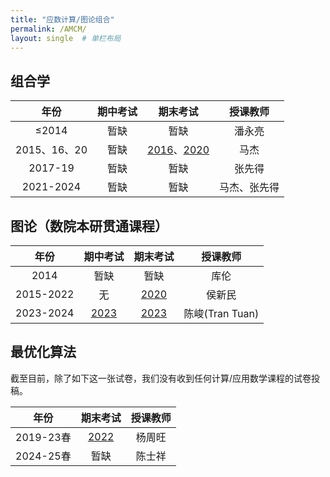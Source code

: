 ```yaml
---
title: "应数计算/图论组合"
permalink: /AMCM/
layout: single  # 单栏布局
---
```


## 组合学

|年份|期中考试|期末考试|授课教师|
|:----:|:------------:|:------------:|:------------:|
|≤2014| 暂缺 | 暂缺 | 潘永亮 |
|2015、16、20| 暂缺 | [2016](../USTC/2016combfinal.pdf)、[2020](../USTC/2020combfinal.pdf) | 马杰 |
|2017-19| 暂缺 | 暂缺 | 张先得 |
|2021-2024| 暂缺 | 暂缺 | 马杰、张先得 |


## 图论（数院本研贯通课程）

|年份|期中考试|期末考试|授课教师|
|:----:|:------------:|:------------:|:------------:|
|2014| 暂缺 | 暂缺 | 库伦 |
|2015-2022| 无 | [2020](../USTC/2020GTfinal.pdf) | 侯新民 |
|2023-2024| [2023](../USTC/2023GTmid.pdf) | [2023](../USTC/2023GTfinal.pdf) | 陈峻(Tran Tuan) |




## 最优化算法

截至目前，除了如下这一张试卷，我们没有收到任何计算/应用数学课程的试卷投稿。

|年份|期末考试|授课教师|
|:----:|:------------:|:------------:|
|2019-23春| [2022](../USTC/2022Soptimization.pdf) | 杨周旺 |
|2024-25春| 暂缺 | 陈士祥 |

